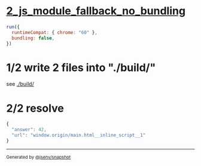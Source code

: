 # [2_js_module_fallback_no_bundling](../../script_type_module_inline.test.mjs#L33)

```js
run({
  runtimeCompat: { chrome: "60" },
  bundling: false,
})
```

# 1/2 write 2 files into "./build/"

see [./build/](./build/)

# 2/2 resolve

```js
{
  "answer": 42,
  "url": "window.origin/main.html__inline_script__1"
}
```

---

<sub>
  Generated by <a href="https://github.com/jsenv/core/tree/main/packages/independent/snapshot">@jsenv/snapshot</a>
</sub>
